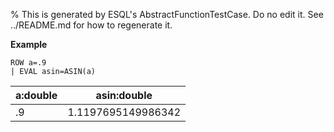 % This is generated by ESQL's AbstractFunctionTestCase. Do no edit it. See ../README.md for how to regenerate it.

**Example**

```esql
ROW a=.9
| EVAL asin=ASIN(a)
```

| a:double | asin:double |
| --- | --- |
| .9 | 1.1197695149986342 |


